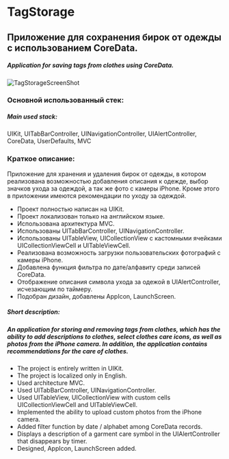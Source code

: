 # TagStorage
## Приложение для сохранения бирок от одежды с использованием CoreData.
##### Application for saving tags from clothes using CoreData.

![TagStorageScreenShot](https://downloader.disk.yandex.ru/preview/9c9cc55f39c72b6ffd306a0b6636b5c2595b39d9788ce5384514f9ba3e451426/61905d1d/VTwKJFn3Eytw1hlVJOb5JMq-pOzaTXC9lOlL5a9Ba8QMuAgYAImAH5fztaoTLWjsV30cES-8oGUMO7MN3-8Y8A%3D%3D?uid=0&filename=TagStorageScreenShots.png&disposition=inline&hash=&limit=0&content_type=image%2Fpng&owner_uid=0&tknv=v2&size=2048x2048 "TagStorage")

### Основной использованный стек:
##### Main used stack:

UIKit, UITabBarController, UINavigationController, UIAlertController, CoreData, UserDefaults, MVC

### Краткое описание:


Приложение для хранения и удаления бирок от одежды, в котором реализована возможностью добавления описания к одежде, выбор значков ухода за одеждой, а так же фото с камеры iPhone.
Кроме этого в приложении имеются рекомендации по уходу за одеждой.

- Проект полностью написан на UIKit.
- Проект локализован только на английском языке.
- Использована архитектура MVC.
- Использованы UITabBarController, UINavigationController.
- Использованы UITableView, UICollectionView с кастомными ячейками UICollectionViewCell и UITableViewCell.
- Реализована возможность загрузки пользовательских фотографий с камеры iPhone.
- Добавлена функция фильтра по дате/алфавиту среди записей CoreData.
- Отображение описания символа ухода за одежой в UIAlertController, исчезающим по таймеру.
- Подобран дизайн, добавлены AppIcon, LaunchScreen.

##### Short description:
##### An application for storing and removing tags from clothes, which has the ability to add descriptions to clothes, select clothes care icons, as well as photos from the iPhone camera. In addition, the application contains recommendations for the care of clothes.

- The project is entirely written in UIKit.
- The project is localized only in English.
- Used architecture MVC.
- Used UITabBarController, UINavigationController.
- Used UITableView, UICollectionView with custom cells UICollectionViewCell and UITableViewCell.
- Implemented the ability to upload custom photos from the iPhone camera.
- Added filter function by date / alphabet among CoreData records.
- Displays a description of a garment care symbol in the UIAlertController that disappears by timer.
- Designed, AppIcon, LaunchScreen added.
